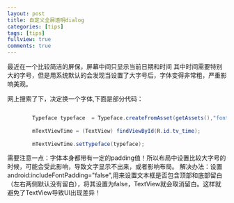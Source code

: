 ```yaml
---
layout: post
title: 自定义全屏透明dialog
categories: [tips]
tags: [tips]
fullview: true
comments: true
---
```


最近在一个比较简洁的屏保，屏幕中间只显示当前日期和时间
其中时间需要特别大的字号，但是用系统默认的会发现当设置了大字号后，字体变得非常粗，严重影响美观。

网上搜索了下，决定换一个字体,下面是部分代码：

````java

        Typeface typeface  = Typeface.createFromAsset(getAssets(),"font/PingFang ExtraLight.ttf");
        
        mTextViewTime = (TextView) findViewById(R.id.tv_time);
       
        mTextViewTime.setTypeface(typeface);

````


需要注意一点：字体本身都带有一定的padding值！所以布局中设置比较大字号的时候，可能会受此影响，导致文字显示不出来，或者影响布局。
解决办法：设置android:includeFontPadding="false",用来设置文本框是否包含顶部和底部留白（左右两侧默认没有留白），将其设置为false，TextView就会取消留白。这样就避免了TextView导致UI出现差异！
